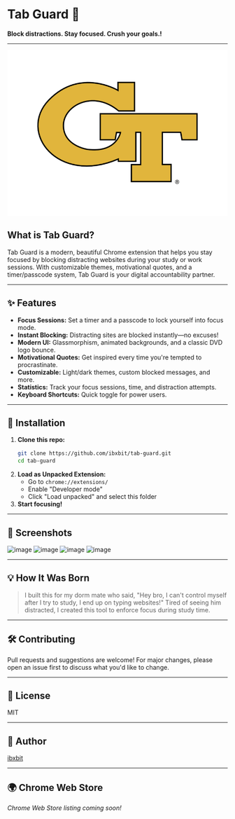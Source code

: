  # Tab Guard 🔐 
 
**Block distractions. Stay focused. Crush your goals.!**  
      
---        
       
![Tab Guard Logo](assets/tab-guard-logo.png)    
  
## What is Tab Guard?
Tab Guard is a modern, beautiful Chrome extension that helps you stay focused by blocking distracting websites during your study or work sessions. With customizable themes, motivational quotes, and a timer/passcode system, Tab Guard is your digital accountability partner. 
      
---                    
                    
## ✨ Features             
- **Focus Sessions:** Set a timer and a passcode to lock yourself into focus mode.                  
- **Instant Blocking:** Distracting sites are blocked instantly—no excuses!            
- **Modern UI:** Glassmorphism, animated backgrounds, and a classic DVD logo bounce.           
- **Motivational Quotes:** Get inspired every time you're tempted to procrastinate.         
- **Customizable:** Light/dark themes, custom blocked messages, and more.         
- **Statistics:** Track your focus sessions, time, and distraction attempts.      
- **Keyboard Shortcuts:** Quick toggle for power users.     
         
---    
     
   
## 🚀 Installation  
1. **Clone this repo:**   
   ```bash
   git clone https://github.com/ibxbit/tab-guard.git  
   cd tab-guard 
   ```
2. **Load as Unpacked Extension:**
   - Go to `chrome://extensions/`
   - Enable "Developer mode"
   - Click "Load unpacked" and select this folder
3. **Start focusing!**

---

## 📸 Screenshots
![image](https://github.com/user-attachments/assets/d269cbd9-06c6-4d85-9636-560894b2640a)
![image](https://github.com/user-attachments/assets/e1bd22b3-7dbb-46cf-97c1-4cc4371e3e4e)
![image](https://github.com/user-attachments/assets/ca94637d-2216-4274-9c1f-cb78446b0737)
![image](https://github.com/user-attachments/assets/dcd55868-e5d7-4c89-a6cb-915745d6d231)



---

## 💡 How It Was Born
> I built this for my dorm mate who said, "Hey bro, I can't control myself after I try to study, I end up on typing websites!" Tired of seeing him distracted, I created this tool to enforce focus during study time.

---

## 🛠️ Contributing 
Pull requests and suggestions are welcome! For major changes, please open an issue first to discuss what you'd like to change.

---

## 📄 License
MIT

---

## 👤 Author
[ibxbit](https://github.com/ibxbit)

---

## 🌍 Chrome Web Store
_Chrome Web Store listing coming soon!_
